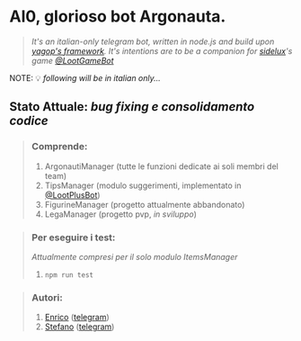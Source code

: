 # Al0, glorioso bot Argonauta.
> _It's an italian-only telegram bot, written in node.js and build upon [yagop's framework](https://github.com/yagop/node-telegram-bot-api).
> It's intentions are to be a companion for [sidelux](https://github.com/sidelux)'s game [@LootGameBot](https://t.me/lootgamebot)_

NOTE: 💡 _following will be in italian only..._

## Stato Attuale: _bug fixing e consolidamento codice_

> ### Comprende:
> 1. ArgonautiManager (tutte le funzioni dedicate ai soli membri del team)
> 1. TipsManager (modulo suggerimenti, implementato in [@LootPlusBot](https://t.me/lootplusbot))
> 1. FigurineManager (progetto attualmente abbandonato)
> 1. LegaManager (progetto pvp, _in sviluppo_)

>### Per eseguire i test:
> _Attualmente compresi per il solo modulo ItemsManager_
> 1. `npm run test`

>### Autori:
> 1. [Enrico](https://github.com/nrc382) ([telegram](https://t.me/nrc382))
> 1. [Stefano](https://github.com/furins) ([telegram](https://t.me/furins))
